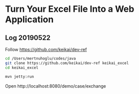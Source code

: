 
# Turn Your Excel File Into a Web Application

## Log 20190522 

Follow https://github.com/keikai/dev-ref

``` bash
cd /Users/mertnuhoglu/codes/java
git clone https://github.com/keikai/dev-ref keikai_excel 
cd keikai_excel
``` 

``` bash
mvn jetty:run
``` 

Open http://localhost:8080/demo/case/exchange

